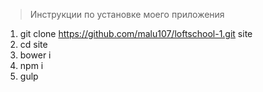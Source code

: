 > Инструкции по установке моего приложения
1. git clone https://github.com/malu107/loftschool-1.git site
2. cd site
3. bower i
4. npm i
5. gulp